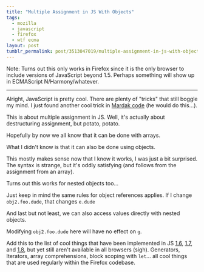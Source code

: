 ```yaml
---
title: "Multiple Assignment in JS With Objects"
tags:
  - mozilla
  - javascript
  - firefox
  - wtf ecma
layout: post
tumblr_permalink: post/3513047019/multiple-assignment-in-js-with-objects
---
```


Note: Turns out this only works in Firefox since it is the only browser to include versions of JavaScript beyond 1.5. Perhaps something will show up in ECMAScript N/Harmony/whatever.

- - -

Alright, JavaScript is pretty cool. There are plenty of "tricks" that still boggle my mind. I just found another cool trick in [Mardak code](https://github.com/Mardak/restartless/blob/examples%2Fl10nDialogs/bootstrap.js#L37) (he would do this...).

This is about multiple assignment in JS. Well, it's actually about destructuring assignment, but potato, potato.

Hopefully by now we all know that it can be done with arrays.

<script src="https://gist.github.com/844787.js?file=assignment_array.js"></script>

What I didn't know is that it can also be done using objects.

<script src="https://gist.github.com/844787.js?file=assignment_object.js"></script>

This mostly makes sense now that I know it works, I was just a bit surprised. The syntax is strange, but it's oddly satisfying (and follows from the assignment from an array).

Turns out this works for nested objects too...

<script src="https://gist.github.com/844787.js?file=assignment_object_nested.js"></script>

Just keep in mind the same rules for object references applies. If I change `obj2.foo.dude`, that changes `e.dude`

And last but not least, we can also access values directly with nested objects.

<script src="https://gist.github.com/844787.js?file=assignment_object_nested2.js"></script>

Modifying `obj2.foo.dude` here will have no effect on `g`.

Add this to the list of cool things that have been implemented in JS [1.6](https://developer.mozilla.org/en/JavaScript/New_in_JavaScript/1.6), [1.7](https://developer.mozilla.org/en/JavaScript/New_in_JavaScript/1.7), and [1.8](https://developer.mozilla.org/en/JavaScript/New_in_JavaScript/1.8), but yet still aren't available in all browsers (sigh). Generators, Iterators, array comprehensions, block scoping with `let`... all cool things that are used regularly within the Firefox codebase.
